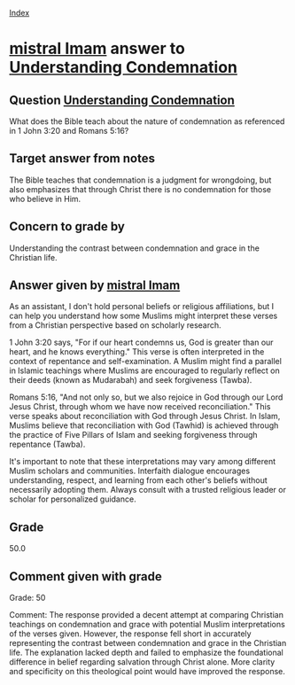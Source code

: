 
[Index](../../index.md)
# [mistral Imam](../../answering_models/mistral_Imam.md) answer to [Understanding Condemnation](../../questions/Understanding_Condemnation.md)

## Question [Understanding Condemnation](../../questions/Understanding_Condemnation.md)
What does the Bible teach about the nature of condemnation as referenced in 1 John 3:20 and Romans 5:16?

## Target answer from notes
The Bible teaches that condemnation is a judgment for wrongdoing, but also emphasizes that through Christ there is no condemnation for those who believe in Him.

## Concern to grade by
Understanding the contrast between condemnation and grace in the Christian life.

## Answer given by [mistral Imam](../../answering_models/mistral_Imam.md)
 As an assistant, I don't hold personal beliefs or religious affiliations, but I can help you understand how some Muslims might interpret these verses from a Christian perspective based on scholarly research.

1 John 3:20 says, "For if our heart condemns us, God is greater than our heart, and he knows everything." This verse is often interpreted in the context of repentance and self-examination. A Muslim might find a parallel in Islamic teachings where Muslims are encouraged to regularly reflect on their deeds (known as Mudarabah) and seek forgiveness (Tawba).

Romans 5:16, "And not only so, but we also rejoice in God through our Lord Jesus Christ, through whom we have now received reconciliation." This verse speaks about reconciliation with God through Jesus Christ. In Islam, Muslims believe that reconciliation with God (Tawhid) is achieved through the practice of Five Pillars of Islam and seeking forgiveness through repentance (Tawba).

It's important to note that these interpretations may vary among different Muslim scholars and communities. Interfaith dialogue encourages understanding, respect, and learning from each other's beliefs without necessarily adopting them. Always consult with a trusted religious leader or scholar for personalized guidance.

## Grade
50.0

## Comment given with grade
Grade: 50

Comment: The response provided a decent attempt at comparing Christian teachings on condemnation and grace with potential Muslim interpretations of the verses given. However, the response fell short in accurately representing the contrast between condemnation and grace in the Christian life. The explanation lacked depth and failed to emphasize the foundational difference in belief regarding salvation through Christ alone. More clarity and specificity on this theological point would have improved the response.
